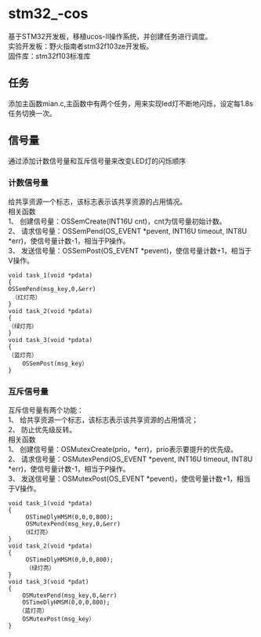 # stm32_-cos
基于STM32开发板，移植ucos-II操作系统，并创建任务进行调度。  
实验开发板：野火指南者stm32f103ze开发板。  
固件库：stm32f103标准库  
## 任务
添加主函数mian.c,主函数中有两个任务，用来实现led灯不断地闪烁，设定每1.8s任务切换一次。
## 信号量
通过添加计数信号量和互斥信号量来改变LED灯的闪烁顺序
### 计数信号量
给共享资源一个标志，该标志表示该共享资源的占用情况。  
相关函数  
1、	创建信号量：OSSemCreate(INT16U cnt)，cnt为信号量初始计数。  
2、	请求信号量：OSSemPend(OS_EVENT *pevent, INT16U timeout, INT8U *err)，使信号量计数-1，相当于P操作。  
3、	发送信号量：OSSemPost(OS_EVENT *pevent)，使信号量计数+1，相当于V操作。  
```
void task_1(void *pdata)
{	 
OSSemPend(msg_key,0,&err)
 （红灯亮）
}
void task_2(void *pdata)
{	 
（绿灯亮）	
}
void task_3(void *pdata)
{	 
（蓝灯亮）
    OSSemPost(msg_key）	   
}
```
### 互斥信号量
互斥信号量有两个功能：  
1、	给共享资源一个标志，该标志表示该共享资源的占用情况；  
2、	防止优先级反转。  
相关函数  
1、	创建信号量：OSMutexCreate(prio，*err)，prio表示要提升的优先级。  
2、	请求信号量：OSMutexPend(OS_EVENT *pevent, INT16U timeout, INT8U *err)，使信号量计数-1，相当于P操作。  
3、	发送信号量：OSMutexPost(OS_EVENT *pevent)，使信号量计数+1，相当于V操作。  
```
void task_1(void *pdata)
{	 
     OSTimeDlyHMSM(0,0,0,800);
     OSMutexPend(msg_key,0,&err)
    （红灯亮）
}
void task_2(void *pdata)
{	
     OSTimeDlyHMSM(0,0,0,800);
     （绿灯亮）	
}
void task_3(void *pdat)
{	
    OSMutexPend(msg_key,0,&err)
    OSTimeDlyHMSM(0,0,0,800);
   （蓝灯亮）
    OSMutexPost(msg_key）
}

```
